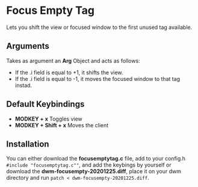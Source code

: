 # Focus Empty Tag
Lets you shift the view or focused window to the first unused tag available.

## Arguments
Takes as argument an **Arg** Object and acts as follows:
* If the .i field is equal to +1, it shifts the view.
* If the .i field is equal to -1, it moves the focused window to that tag instad.

## Default Keybindings
* **MODKEY + x** Toggles view
* **MODKEY + Shift + x** Moves the client

## Installation
You can either download the **focusemptytag.c** file, add to your config.h `#include "focusemptytag.c""`,
and add the keybings by yourself or download the **dwm-focusempty-20201225.diff**, place it
on your dwm directory and run `patch < dwm-focusempty-20201225.diff`.
